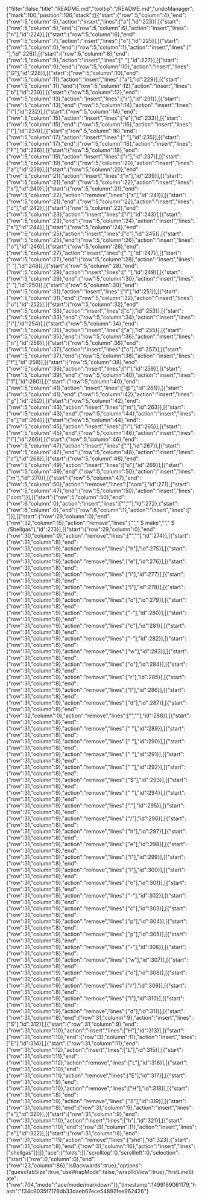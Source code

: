 {"filter":false,"title":"README.md","tooltip":"/README.md","undoManager":{"mark":100,"position":100,"stack":[[{"start":{"row":5,"column":4},"end":{"row":5,"column":5},"action":"insert","lines":["a"],"id":223}],[{"start":{"row":5,"column":5},"end":{"row":5,"column":6},"action":"insert","lines":["n"],"id":224}],[{"start":{"row":5,"column":6},"end":{"row":5,"column":7},"action":"insert","lines":["o"],"id":225}],[{"start":{"row":5,"column":0},"end":{"row":5,"column":1},"action":"insert","lines":[" "],"id":226}],[{"start":{"row":5,"column":8},"end":{"row":5,"column":9},"action":"insert","lines":[" "],"id":227}],[{"start":{"row":5,"column":9},"end":{"row":5,"column":10},"action":"insert","lines":["G"],"id":228}],[{"start":{"row":5,"column":10},"end":{"row":5,"column":11},"action":"insert","lines":["a"],"id":229}],[{"start":{"row":5,"column":11},"end":{"row":5,"column":12},"action":"insert","lines":["b"],"id":230}],[{"start":{"row":5,"column":12},"end":{"row":5,"column":13},"action":"insert","lines":["r"],"id":231}],[{"start":{"row":5,"column":13},"end":{"row":5,"column":14},"action":"insert","lines":["i"],"id":232}],[{"start":{"row":5,"column":14},"end":{"row":5,"column":15},"action":"insert","lines":["e"],"id":233}],[{"start":{"row":5,"column":15},"end":{"row":5,"column":16},"action":"insert","lines":["l"],"id":234}],[{"start":{"row":5,"column":16},"end":{"row":5,"column":17},"action":"insert","lines":[" "],"id":235}],[{"start":{"row":5,"column":17},"end":{"row":5,"column":18},"action":"insert","lines":["F"],"id":236}],[{"start":{"row":5,"column":18},"end":{"row":5,"column":19},"action":"insert","lines":["r"],"id":237}],[{"start":{"row":5,"column":19},"end":{"row":5,"column":20},"action":"insert","lines":["a"],"id":238}],[{"start":{"row":5,"column":20},"end":{"row":5,"column":21},"action":"insert","lines":["n"],"id":239}],[{"start":{"row":5,"column":21},"end":{"row":5,"column":22},"action":"insert","lines":["s"],"id":240}],[{"start":{"row":5,"column":21},"end":{"row":5,"column":22},"action":"remove","lines":["s"],"id":241}],[{"start":{"row":5,"column":21},"end":{"row":5,"column":22},"action":"insert","lines":["c"],"id":242}],[{"start":{"row":5,"column":22},"end":{"row":5,"column":23},"action":"insert","lines":["i"],"id":243}],[{"start":{"row":5,"column":23},"end":{"row":5,"column":24},"action":"insert","lines":["s"],"id":244}],[{"start":{"row":5,"column":24},"end":{"row":5,"column":25},"action":"insert","lines":["c"],"id":245}],[{"start":{"row":5,"column":25},"end":{"row":5,"column":26},"action":"insert","lines":["o"],"id":246}],[{"start":{"row":5,"column":26},"end":{"row":5,"column":27},"action":"insert","lines":[" "],"id":247}],[{"start":{"row":5,"column":27},"end":{"row":5,"column":28},"action":"insert","lines":[" "],"id":248}],[{"start":{"row":5,"column":28},"end":{"row":5,"column":29},"action":"insert","lines":[" "],"id":249}],[{"start":{"row":5,"column":29},"end":{"row":5,"column":30},"action":"insert","lines":[" "],"id":250}],[{"start":{"row":5,"column":30},"end":{"row":5,"column":31},"action":"insert","lines":["l"],"id":251}],[{"start":{"row":5,"column":31},"end":{"row":5,"column":32},"action":"insert","lines":["u"],"id":252}],[{"start":{"row":5,"column":32},"end":{"row":5,"column":33},"action":"insert","lines":["c"],"id":253}],[{"start":{"row":5,"column":33},"end":{"row":5,"column":34},"action":"insert","lines":["i"],"id":254}],[{"start":{"row":5,"column":34},"end":{"row":5,"column":35},"action":"insert","lines":["a"],"id":255}],[{"start":{"row":5,"column":35},"end":{"row":5,"column":36},"action":"insert","lines":["n"],"id":256}],[{"start":{"row":5,"column":36},"end":{"row":5,"column":37},"action":"insert","lines":["o"],"id":257}],[{"start":{"row":5,"column":37},"end":{"row":5,"column":38},"action":"insert","lines":["f"],"id":258}],[{"start":{"row":5,"column":38},"end":{"row":5,"column":39},"action":"insert","lines":["l"],"id":259}],[{"start":{"row":5,"column":39},"end":{"row":5,"column":40},"action":"insert","lines":["1"],"id":260}],[{"start":{"row":5,"column":40},"end":{"row":5,"column":41},"action":"insert","lines":["@"],"id":261}],[{"start":{"row":5,"column":41},"end":{"row":5,"column":42},"action":"insert","lines":["g"],"id":262}],[{"start":{"row":5,"column":42},"end":{"row":5,"column":43},"action":"insert","lines":["m"],"id":263}],[{"start":{"row":5,"column":43},"end":{"row":5,"column":44},"action":"insert","lines":["a"],"id":264}],[{"start":{"row":5,"column":44},"end":{"row":5,"column":45},"action":"insert","lines":["i"],"id":265}],[{"start":{"row":5,"column":45},"end":{"row":5,"column":46},"action":"insert","lines":["l"],"id":266}],[{"start":{"row":5,"column":46},"end":{"row":5,"column":47},"action":"insert","lines":["."],"id":267}],[{"start":{"row":5,"column":47},"end":{"row":5,"column":48},"action":"insert","lines":["c"],"id":268}],[{"start":{"row":5,"column":48},"end":{"row":5,"column":49},"action":"insert","lines":["o"],"id":269}],[{"start":{"row":5,"column":49},"end":{"row":5,"column":50},"action":"insert","lines":["m"],"id":270}],[{"start":{"row":5,"column":47},"end":{"row":5,"column":50},"action":"remove","lines":["com"],"id":271},{"start":{"row":5,"column":47},"end":{"row":5,"column":50},"action":"insert","lines":["com"]}],[{"start":{"row":5,"column":50},"end":{"row":6,"column":0},"action":"insert","lines":["",""],"id":272},{"start":{"row":6,"column":0},"end":{"row":6,"column":1},"action":"insert","lines":[" "]}],[{"start":{"row":29,"column":0},"end":{"row":32,"column":15},"action":"remove","lines":["","   $ make","","   $ ./Shellgas"],"id":273}],[{"start":{"row":29,"column":0},"end":{"row":30,"column":0},"action":"remove","lines":["",""],"id":274}],[{"start":{"row":31,"column":8},"end":{"row":31,"column":9},"action":"remove","lines":["h"],"id":275}],[{"start":{"row":31,"column":8},"end":{"row":31,"column":9},"action":"remove","lines":["e"],"id":276}],[{"start":{"row":31,"column":8},"end":{"row":31,"column":9},"action":"remove","lines":["l"],"id":277}],[{"start":{"row":31,"column":8},"end":{"row":31,"column":9},"action":"remove","lines":["l"],"id":278}],[{"start":{"row":31,"column":8},"end":{"row":31,"column":9},"action":"remove","lines":["o"],"id":279}],[{"start":{"row":31,"column":8},"end":{"row":31,"column":9},"action":"remove","lines":["-"],"id":280}],[{"start":{"row":31,"column":8},"end":{"row":31,"column":9},"action":"remove","lines":["c"],"id":281}],[{"start":{"row":31,"column":8},"end":{"row":31,"column":9},"action":"remove","lines":["-"],"id":282}],[{"start":{"row":31,"column":8},"end":{"row":31,"column":9},"action":"remove","lines":["w"],"id":283}],[{"start":{"row":31,"column":8},"end":{"row":31,"column":9},"action":"remove","lines":["o"],"id":284}],[{"start":{"row":31,"column":8},"end":{"row":31,"column":9},"action":"remove","lines":["r"],"id":285}],[{"start":{"row":31,"column":8},"end":{"row":31,"column":9},"action":"remove","lines":["l"],"id":286}],[{"start":{"row":31,"column":8},"end":{"row":31,"column":9},"action":"remove","lines":["d"],"id":287}],[{"start":{"row":31,"column":8},"end":{"row":32,"column":0},"action":"remove","lines":["",""],"id":288}],[{"start":{"row":31,"column":8},"end":{"row":31,"column":9},"action":"remove","lines":[" "],"id":289}],[{"start":{"row":31,"column":8},"end":{"row":31,"column":9},"action":"remove","lines":[" "],"id":290}],[{"start":{"row":31,"column":8},"end":{"row":31,"column":9},"action":"remove","lines":[" "],"id":291}],[{"start":{"row":31,"column":8},"end":{"row":31,"column":9},"action":"remove","lines":[" "],"id":292}],[{"start":{"row":31,"column":8},"end":{"row":31,"column":9},"action":"remove","lines":["$"],"id":293}],[{"start":{"row":31,"column":8},"end":{"row":31,"column":9},"action":"remove","lines":[" "],"id":294}],[{"start":{"row":31,"column":8},"end":{"row":31,"column":9},"action":"remove","lines":["."],"id":295}],[{"start":{"row":31,"column":8},"end":{"row":31,"column":9},"action":"remove","lines":["/"],"id":296}],[{"start":{"row":31,"column":8},"end":{"row":31,"column":9},"action":"remove","lines":["h"],"id":297}],[{"start":{"row":31,"column":8},"end":{"row":31,"column":9},"action":"remove","lines":["e"],"id":298}],[{"start":{"row":31,"column":8},"end":{"row":31,"column":9},"action":"remove","lines":["l"],"id":299}],[{"start":{"row":31,"column":8},"end":{"row":31,"column":9},"action":"remove","lines":["l"],"id":300}],[{"start":{"row":31,"column":8},"end":{"row":31,"column":9},"action":"remove","lines":["o"],"id":301}],[{"start":{"row":31,"column":8},"end":{"row":31,"column":9},"action":"remove","lines":["-"],"id":302}],[{"start":{"row":31,"column":8},"end":{"row":31,"column":9},"action":"remove","lines":["c"],"id":303}],[{"start":{"row":31,"column":8},"end":{"row":31,"column":9},"action":"remove","lines":["p"],"id":304}],[{"start":{"row":31,"column":8},"end":{"row":31,"column":9},"action":"remove","lines":["p"],"id":305}],[{"start":{"row":31,"column":8},"end":{"row":31,"column":9},"action":"remove","lines":["-"],"id":306}],[{"start":{"row":31,"column":8},"end":{"row":31,"column":9},"action":"remove","lines":["w"],"id":307}],[{"start":{"row":31,"column":8},"end":{"row":31,"column":9},"action":"remove","lines":["o"],"id":308}],[{"start":{"row":31,"column":8},"end":{"row":31,"column":9},"action":"remove","lines":["r"],"id":309}],[{"start":{"row":31,"column":8},"end":{"row":31,"column":9},"action":"remove","lines":["l"],"id":310}],[{"start":{"row":31,"column":8},"end":{"row":31,"column":9},"action":"remove","lines":["d"],"id":311}],[{"start":{"row":31,"column":8},"end":{"row":31,"column":9},"action":"insert","lines":["S"],"id":312}],[{"start":{"row":31,"column":9},"end":{"row":31,"column":10},"action":"insert","lines":["H"],"id":313}],[{"start":{"row":31,"column":10},"end":{"row":31,"column":11},"action":"insert","lines":["E"],"id":314}],[{"start":{"row":31,"column":11},"end":{"row":31,"column":12},"action":"insert","lines":["L"],"id":315}],[{"start":{"row":31,"column":11},"end":{"row":31,"column":12},"action":"remove","lines":["L"],"id":316}],[{"start":{"row":31,"column":10},"end":{"row":31,"column":11},"action":"remove","lines":["E"],"id":317}],[{"start":{"row":31,"column":9},"end":{"row":31,"column":10},"action":"remove","lines":["H"],"id":318}],[{"start":{"row":31,"column":8},"end":{"row":31,"column":9},"action":"remove","lines":["S"],"id":319}],[{"start":{"row":31,"column":8},"end":{"row":31,"column":9},"action":"insert","lines":["s"],"id":320}],[{"start":{"row":31,"column":9},"end":{"row":31,"column":10},"action":"insert","lines":["h"],"id":321}],[{"start":{"row":31,"column":10},"end":{"row":31,"column":11},"action":"insert","lines":["e"],"id":322}],[{"start":{"row":31,"column":8},"end":{"row":31,"column":11},"action":"remove","lines":["she"],"id":323},{"start":{"row":31,"column":8},"end":{"row":31,"column":16},"action":"insert","lines":["shellgas"]}]]},"ace":{"folds":[],"scrolltop":0,"scrollleft":0,"selection":{"start":{"row":0,"column":0},"end":{"row":23,"column":86},"isBackwards":true},"options":{"guessTabSize":true,"useWrapMode":false,"wrapToView":true},"firstLineState":{"row":704,"mode":"ace/mode/markdown"}},"timestamp":1499169061179,"hash":"f34c9035f7178db33daeb67ece54892fee962426"}